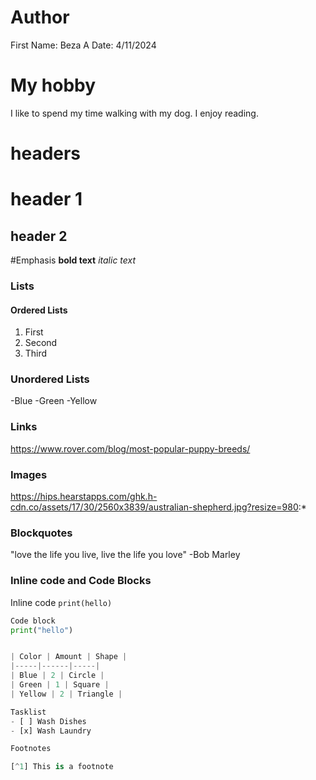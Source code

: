 # Author
First Name: Beza A
Date: 4/11/2024

# My hobby
I like to spend my time walking with my dog. I enjoy reading. 

# headers
# header 1
## header 2

#Emphasis
**bold text**
*italic text*

### Lists
#### Ordered Lists
1. First
2. Second
3. Third

### Unordered Lists
-Blue
-Green
-Yellow

### Links
https://www.rover.com/blog/most-popular-puppy-breeds/

### Images
https://hips.hearstapps.com/ghk.h-cdn.co/assets/17/30/2560x3839/australian-shepherd.jpg?resize=980:*

### Blockquotes
"love the life you live, live the life you love" -Bob Marley

### Inline code and Code Blocks
Inline code `print(hello)`
```python
Code block
print("hello")


| Color | Amount | Shape |
|-----|------|-----|
| Blue | 2 | Circle |
| Green | 1 | Square |
| Yellow | 2 | Triangle |

Tasklist
- [ ] Wash Dishes
- [x] Wash Laundry

Footnotes

[^1] This is a footnote





